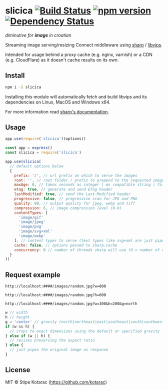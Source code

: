 # slicica [![Build Status](https://travis-ci.org/kotarac/slicica.svg?branch=master)](https://travis-ci.org/kotarac/slicica) [![npm version](https://badge.fury.io/js/slicica.svg)](https://www.npmjs.com/package/slicica) [![Dependency Status](https://david-dm.org/kotarac/slicica/status.svg)](https://david-dm.org/kotarac/slicica)
_diminutive for **image** in croatian_

Streaming image serving/resizing Connect middleware using [sharp](https://github.com/lovell/sharp) / [libvips](https://github.com/jcupitt/libvips).

Intended for usage behind a proxy cache (e.g. nginx, varnish) or a CDN (e.g. CloudFlare) as it doesn't cache results on its own.


## Install

```sh
npm i -S slicica
```

Installing this module will automatically fetch and build libvips and its dependencies on Linux, MacOS and Windows x64.

For more information read [sharp's documentation](http://sharp.dimens.io/en/stable/install/).


## Usage

```js
app.use(require('slicica')(options))
```

```js
const app = express()
const slicica = require('slicica')

app.use(slicica(
  // default options below
  {
    prefix: '/', // url prefix on which to serve the images
    root: '', // root folder / prefix to prepend to the requested image (path where the images reside)
    maxAge: 0, // takes seconds as integer | ms compatible string | false to disable
    etag: true, // generate and send ETag header
    lastModified: true, // send the Last-Modified header
    progressive: false, // progressive scan for JPG and PNG
    quality: 80, // output quality for jpeg, webp and tiff
    compression: 6, // image compression level (0-9)
    contentTypes: [
      'image/gif'
      'image/jpeg'
      'image/png'
      'image/svg+xml'
      'image/webp'
    ], // content types to serve (text types like svg+xml are just piped through), other requests are ignored
    cache: false, // options passed to sharp.cache
    concurrency: 0 // number of threads sharp will use (0 = number of cores)
  }
))
```


## Request example

```
http://localhost:####/images/random.jpg?w=800
```
```
http://localhost:####/images/random.jpg?h=600
```
```
http://localhost:####/images/random.jpg?w=300&h=200&g=north
```

```js
w // width
h // height
g = 'center' // gravity (north|northeast|east|southeast|south|southwest|west|northwest|center|centre)
if (w && h) {
  // crops to exact dimensions using the default or specified gravity
} else if (w || h) {
  // resizes preserving the aspect ratio
} else {
  // just pipes the original image as response
}
```


## License

MIT © Stipe Kotarac (https://github.com/kotarac)
